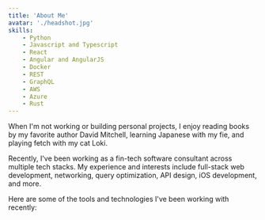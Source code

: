 ```yaml
---
title: 'About Me'
avatar: './headshot.jpg'
skills:
    - Python
    - Javascript and Typescript
    - React
    - Angular and AngularJS
    - Docker
    - REST
    - GraphQL
    - AWS
    - Azure
    - Rust
---
```

When I'm not working or building personal projects, I enjoy reading books by my favorite author David Mitchell, learning Japanese with my fie, and playing fetch with my cat Loki.

Recently, I've been working as a fin-tech software consultant across multiple tech stacks.  My experience and interests include full-stack web development, networking, query optimization, API design, iOS development, and more.

Here are some of the tools and technologies I've been working with recently:

